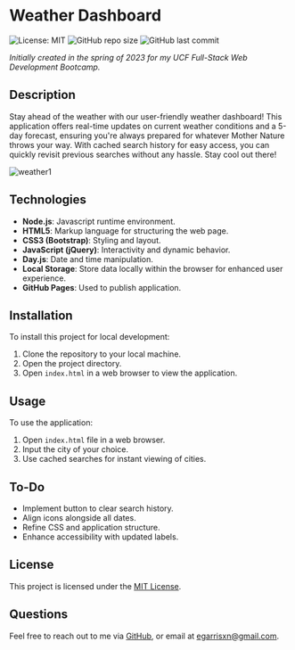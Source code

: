 # Weather Dashboard

![License: MIT](https://img.shields.io/badge/License-MIT-yellow.svg) ![GitHub repo size](https://img.shields.io/github/repo-size/egarrisxn/jquery-weather-dashboard-2023) ![GitHub last commit](https://img.shields.io/github/last-commit/egarrisxn/jquery-weather-dashboard-2023)

_Initially created in the spring of 2023 for my UCF Full-Stack Web Development Bootcamp._

## Description

Stay ahead of the weather with our user-friendly weather dashboard! This application offers real-time updates on current weather conditions and a 5-day forecast, ensuring you're always prepared for whatever Mother Nature throws your way. With cached search history for easy access, you can quickly revisit previous searches without any hassle. Stay cool out there!

![weather1](https://github.com/egarrisxn/weather-dashboard/assets/126130230/37767232-0bf5-4b34-9314-bcf1977b53e3)

## Technologies

- **Node.js**: Javascript runtime environment.
- **HTML5**: Markup language for structuring the web page.
- **CSS3 (Bootstrap)**: Styling and layout.
- **JavaScript (jQuery)**: Interactivity and dynamic behavior.
- **Day.js**: Date and time manipulation.
- **Local Storage**: Store data locally within the browser for enhanced user experience.
- **GitHub Pages**: Used to publish application.

## Installation

To install this project for local development:

1. Clone the repository to your local machine.
2. Open the project directory.
3. Open `index.html` in a web browser to view the application.

## Usage

To use the application:

1. Open `index.html` file in a web browser.
2. Input the city of your choice.
3. Use cached searches for instant viewing of cities.

## To-Do

- Implement button to clear search history.
- Align icons alongside all dates.
- Refine CSS and application structure.
- Enhance accessibility with updated labels.

## License

This project is licensed under the [MIT License](LICENSE).

## Questions

Feel free to reach out to me via [GitHub](https://github.com/EGARRISXN), or email at egarrisxn@gmail.com.
